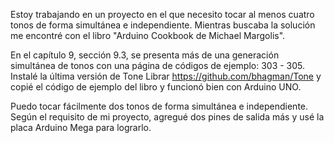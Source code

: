 Estoy trabajando en un proyecto en el que necesito tocar al menos cuatro tonos de forma simultánea e independiente. Mientras buscaba la solución me encontré con el libro "Arduino Cookbook de Michael Margolis". 

En el capítulo 9, sección 9.3, se presenta más de una generación simultánea de tonos con una página de códigos de ejemplo: 303 - 305. Instalé la última versión de Tone Librar  https://github.com/bhagman/Tone y copié el código de ejemplo del libro y funcionó bien con Arduino UNO.

Puedo tocar fácilmente dos tonos de forma simultánea e independiente. Según el requisito de mi proyecto, agregué dos pines de salida más y usé la placa Arduino Mega para lograrlo.
